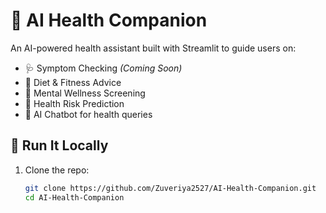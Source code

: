 # 🤖 AI Health Companion

An AI-powered health assistant built with Streamlit to guide users on:

- 🩺 Symptom Checking *(Coming Soon)*
- 🥗 Diet & Fitness Advice
- 🧠 Mental Wellness Screening
- 🔬 Health Risk Prediction
- 💬 AI Chatbot for health queries

## 🚀 Run It Locally

1. Clone the repo:
   ```bash
   git clone https://github.com/Zuveriya2527/AI-Health-Companion.git
   cd AI-Health-Companion
